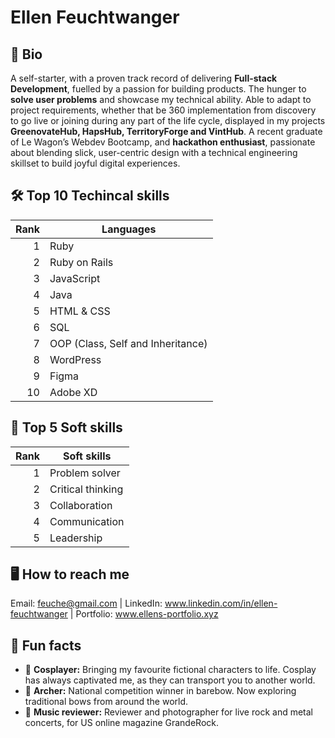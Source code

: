 # Ellen Feuchtwanger

## 👤 Bio
A self-starter, with a proven track record of delivering **Full-stack Development**, fuelled by a passion for building products. The hunger to **solve user problems** and showcase my technical ability. Able to adapt to project requirements, whether that be 360 implementation from discovery to go live or joining during any part of the life cycle, displayed in my projects **GreenovateHub, HapsHub, TerritoryForge and VintHub**. A recent graduate of Le Wagon’s Webdev Bootcamp, and **hackathon enthusiast**, passionate about blending slick, user-centric design with a technical engineering skillset to build joyful digital experiences.

## 🛠️ Top 10 Techincal skills
| Rank | Languages                          |
|-----:|------------------------------------|
|     1| Ruby                               |
|     2| Ruby on Rails                      |
|     3| JavaScript                         |
|     4| Java                               |
|     5| HTML & CSS                         |
|     6| SQL                                |
|     7| OOP (Class, Self and Inheritance)  |
|     8| WordPress                          |
|     9| Figma                              |
|     10| Adobe XD                           |

## 🤝 Top 5 Soft skills
| Rank | Soft skills       |
|-----:|-------------------|
|     1| Problem solver    |
|     2| Critical thinking |
|     3| Collaboration     |
|     4| Communication     |
|     5| Leadership        |

## 🖥️ How to reach me
Email: feuche@gmail.com | 
LinkedIn: www.linkedin.com/in/ellen-feuchtwanger | 
Portfolio: www.ellens-portfolio.xyz

## 🌟 Fun facts
- 🎨 **Cosplayer:** Bringing my favourite fictional characters to life. Cosplay has always captivated me, as they can transport you to another world.
- 🏹 **Archer:** National competition winner in barebow. Now exploring traditional bows from around the world.
- 🎸 **Music reviewer:** Reviewer and photographer for live rock and metal concerts, for US online magazine GrandeRock.


